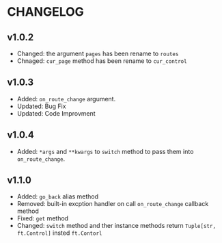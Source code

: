 # CHANGELOG

## v1.0.2

- Changed: the argument `pages` has been rename to `routes`
- Chnaged: `cur_page` method has been rename to `cur_control`

## v1.0.3

- Added: `on_route_change` argument.
- Updated: Bug Fix
- Updated: Code Improvment

## v1.0.4

- Added: `*args` and `**kwargs` to `switch` method to pass them into `on_route_change`.

## v1.1.0

- Added: `go_back` alias method
- Removed: built-in excption handler on call `on_route_change` callback method
- Fixed: `get` method
- Changed: `switch` method and ther instance methods return `Tuple[str, ft.Control]` insted `ft.Contorl`